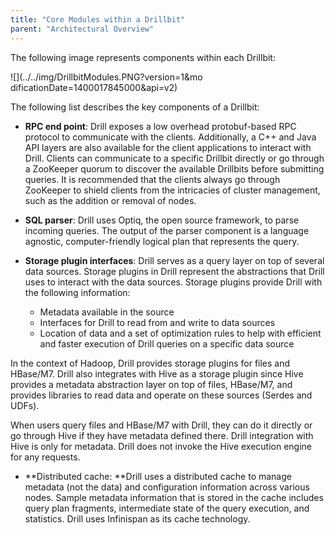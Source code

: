 ```yaml
---
title: "Core Modules within a Drillbit"
parent: "Architectural Overview"
---
```

The following image represents components within each Drillbit:

![](../../img/DrillbitModules.PNG?version=1&mo
dificationDate=1400017845000&api=v2)

The following list describes the key components of a Drillbit:

  * **RPC end point**: Drill exposes a low overhead protobuf-based RPC protocol to communicate with the clients. Additionally, a C++ and Java API layers are also available for the client applications to interact with Drill. Clients can communicate to a specific Drillbit directly or go through a ZooKeeper quorum to discover the available Drillbits before submitting queries. It is recommended that the clients always go through ZooKeeper to shield clients from the intricacies of cluster management, such as the addition or removal of nodes. 

  * **SQL parser**: Drill uses Optiq, the open source framework, to parse incoming queries. The output of the parser component is a language agnostic, computer-friendly logical plan that represents the query. 
  * **Storage plugin interfaces**: Drill serves as a query layer on top of several data sources. Storage plugins in Drill represent the abstractions that Drill uses to interact with the data sources. Storage plugins provide Drill with the following information:
    * Metadata available in the source
    * Interfaces for Drill to read from and write to data sources
    * Location of data and a set of optimization rules to help with efficient and faster execution of Drill queries on a specific data source 

In the context of Hadoop, Drill provides storage plugins for files and
HBase/M7. Drill also integrates with Hive as a storage plugin since Hive
provides a metadata abstraction layer on top of files, HBase/M7, and provides
libraries to read data and operate on these sources (Serdes and UDFs).

When users query files and HBase/M7 with Drill, they can do it directly or go
through Hive if they have metadata defined there. Drill integration with Hive
is only for metadata. Drill does not invoke the Hive execution engine for any
requests.

  * **Distributed cache: **Drill uses a distributed cache to manage metadata (not the data) and configuration information across various nodes. Sample metadata information that is stored in the cache includes query plan fragments, intermediate state of the query execution, and statistics. Drill uses Infinispan as its cache technology.